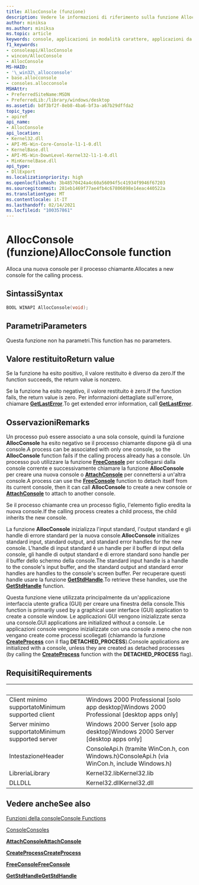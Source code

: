 ```yaml
---
title: AllocConsole (funzione)
description: Vedere le informazioni di riferimento sulla funzione AllocConsole che alloca una nuova console per il processo chiamante.
author: miniksa
ms.author: miniksa
ms.topic: article
keywords: console, applicazioni in modalità carattere, applicazioni da riga di comando, applicazioni di terminale, api della console
f1_keywords:
- consoleapi/AllocConsole
- wincon/AllocConsole
- AllocConsole
MS-HAID:
- '\_win32\_allocconsole'
- base.allocconsole
- consoles.allocconsole
MSHAttr:
- PreferredSiteName:MSDN
- PreferredLib:/library/windows/desktop
ms.assetid: bdf3bf2f-8eb8-4ba6-bf3a-a67b29dffda2
topic_type:
- apiref
api_name:
- AllocConsole
api_location:
- Kernel32.dll
- API-MS-Win-Core-Console-l1-1-0.dll
- KernelBase.dll
- API-MS-Win-DownLevel-Kernel32-l1-1-0.dll
- MinKernelBase.dll
api_type:
- DllExport
ms.localizationpriority: high
ms.openlocfilehash: 3b48570424a4c60a56094f5c41934f9946f67203
ms.sourcegitcommit: 281eb1469f77ae4fb4c67806898e14eac440522a
ms.translationtype: MT
ms.contentlocale: it-IT
ms.lasthandoff: 02/14/2021
ms.locfileid: "100357861"
---
```

# <a name="allocconsole-function"></a><span data-ttu-id="74e0e-104">AllocConsole (funzione)</span><span class="sxs-lookup"><span data-stu-id="74e0e-104">AllocConsole function</span></span>

<span data-ttu-id="74e0e-105">Alloca una nuova console per il processo chiamante.</span><span class="sxs-lookup"><span data-stu-id="74e0e-105">Allocates a new console for the calling process.</span></span>

## <a name="syntax"></a><span data-ttu-id="74e0e-106">Sintassi</span><span class="sxs-lookup"><span data-stu-id="74e0e-106">Syntax</span></span>

```C
BOOL WINAPI AllocConsole(void);
```

## <a name="parameters"></a><span data-ttu-id="74e0e-107">Parametri</span><span class="sxs-lookup"><span data-stu-id="74e0e-107">Parameters</span></span>

<span data-ttu-id="74e0e-108">Questa funzione non ha parametri.</span><span class="sxs-lookup"><span data-stu-id="74e0e-108">This function has no parameters.</span></span>

## <a name="return-value"></a><span data-ttu-id="74e0e-109">Valore restituito</span><span class="sxs-lookup"><span data-stu-id="74e0e-109">Return value</span></span>

<span data-ttu-id="74e0e-110">Se la funzione ha esito positivo, il valore restituito è diverso da zero.</span><span class="sxs-lookup"><span data-stu-id="74e0e-110">If the function succeeds, the return value is nonzero.</span></span>

<span data-ttu-id="74e0e-111">Se la funzione ha esito negativo, il valore restituito è zero.</span><span class="sxs-lookup"><span data-stu-id="74e0e-111">If the function fails, the return value is zero.</span></span> <span data-ttu-id="74e0e-112">Per informazioni dettagliate sull'errore, chiamare [**GetLastError**](/windows/win32/api/errhandlingapi/nf-errhandlingapi-getlasterror).</span><span class="sxs-lookup"><span data-stu-id="74e0e-112">To get extended error information, call [**GetLastError**](/windows/win32/api/errhandlingapi/nf-errhandlingapi-getlasterror).</span></span>

## <a name="remarks"></a><span data-ttu-id="74e0e-113">Osservazioni</span><span class="sxs-lookup"><span data-stu-id="74e0e-113">Remarks</span></span>

<span data-ttu-id="74e0e-114">Un processo può essere associato a una sola console, quindi la funzione **AllocConsole** ha esito negativo se il processo chiamante dispone già di una console.</span><span class="sxs-lookup"><span data-stu-id="74e0e-114">A process can be associated with only one console, so the **AllocConsole** function fails if the calling process already has a console.</span></span> <span data-ttu-id="74e0e-115">Un processo può utilizzare la funzione [**FreeConsole**](freeconsole.md) per scollegarsi dalla console corrente e successivamente chiamare la funzione **AllocConsole** per creare una nuova console o [**AttachConsole**](attachconsole.md) per connettersi a un'altra console.</span><span class="sxs-lookup"><span data-stu-id="74e0e-115">A process can use the [**FreeConsole**](freeconsole.md) function to detach itself from its current console, then it can call **AllocConsole** to create a new console or [**AttachConsole**](attachconsole.md) to attach to another console.</span></span>

<span data-ttu-id="74e0e-116">Se il processo chiamante crea un processo figlio, l'elemento figlio eredita la nuova console.</span><span class="sxs-lookup"><span data-stu-id="74e0e-116">If the calling process creates a child process, the child inherits the new console.</span></span>

<span data-ttu-id="74e0e-117">La funzione **AllocConsole** inizializza l'input standard, l'output standard e gli handle di errore standard per la nuova console.</span><span class="sxs-lookup"><span data-stu-id="74e0e-117">**AllocConsole** initializes standard input, standard output, and standard error handles for the new console.</span></span> <span data-ttu-id="74e0e-118">L'handle di input standard è un handle per il buffer di input della console, gli handle di output standard e di errore standard sono handle per il buffer dello schermo della console.</span><span class="sxs-lookup"><span data-stu-id="74e0e-118">The standard input handle is a handle to the console's input buffer, and the standard output and standard error handles are handles to the console's screen buffer.</span></span> <span data-ttu-id="74e0e-119">Per recuperare questi handle usare la funzione [**GetStdHandle**](getstdhandle.md).</span><span class="sxs-lookup"><span data-stu-id="74e0e-119">To retrieve these handles, use the [**GetStdHandle**](getstdhandle.md) function.</span></span>

<span data-ttu-id="74e0e-120">Questa funzione viene utilizzata principalmente da un'applicazione interfaccia utente grafica (GUI) per creare una finestra della console.</span><span class="sxs-lookup"><span data-stu-id="74e0e-120">This function is primarily used by a graphical user interface (GUI) application to create a console window.</span></span> <span data-ttu-id="74e0e-121">Le applicazioni GUI vengono inizializzate senza una console.</span><span class="sxs-lookup"><span data-stu-id="74e0e-121">GUI applications are initialized without a console.</span></span> <span data-ttu-id="74e0e-122">Le applicazioni console vengono inizializzate con una console a meno che non vengano create come processi scollegati (chiamando la funzione [**CreateProcess**](/windows/win32/api/processthreadsapi/nf-processthreadsapi-createprocessa) con il flag **DETACHED\_PROCESS**).</span><span class="sxs-lookup"><span data-stu-id="74e0e-122">Console applications are initialized with a console, unless they are created as detached processes (by calling the [**CreateProcess**](/windows/win32/api/processthreadsapi/nf-processthreadsapi-createprocessa) function with the **DETACHED\_PROCESS** flag).</span></span>

## <a name="requirements"></a><span data-ttu-id="74e0e-123">Requisiti</span><span class="sxs-lookup"><span data-stu-id="74e0e-123">Requirements</span></span>

| &nbsp; | &nbsp; |
|-|-|
| <span data-ttu-id="74e0e-124">Client minimo supportato</span><span class="sxs-lookup"><span data-stu-id="74e0e-124">Minimum supported client</span></span> | <span data-ttu-id="74e0e-125">Windows 2000 Professional \[solo app desktop\]</span><span class="sxs-lookup"><span data-stu-id="74e0e-125">Windows 2000 Professional \[desktop apps only\]</span></span> |
| <span data-ttu-id="74e0e-126">Server minimo supportato</span><span class="sxs-lookup"><span data-stu-id="74e0e-126">Minimum supported server</span></span> | <span data-ttu-id="74e0e-127">Windows 2000 Server \[solo app desktop\]</span><span class="sxs-lookup"><span data-stu-id="74e0e-127">Windows 2000 Server \[desktop apps only\]</span></span> |
| <span data-ttu-id="74e0e-128">Intestazione</span><span class="sxs-lookup"><span data-stu-id="74e0e-128">Header</span></span> | <span data-ttu-id="74e0e-129">ConsoleApi.h (tramite WinCon.h, con Windows.h)</span><span class="sxs-lookup"><span data-stu-id="74e0e-129">ConsoleApi.h (via WinCon.h, include Windows.h)</span></span> |
| <span data-ttu-id="74e0e-130">Libreria</span><span class="sxs-lookup"><span data-stu-id="74e0e-130">Library</span></span> | <span data-ttu-id="74e0e-131">Kernel32.lib</span><span class="sxs-lookup"><span data-stu-id="74e0e-131">Kernel32.lib</span></span> |
| <span data-ttu-id="74e0e-132">DLL</span><span class="sxs-lookup"><span data-stu-id="74e0e-132">DLL</span></span> | <span data-ttu-id="74e0e-133">Kernel32.dll</span><span class="sxs-lookup"><span data-stu-id="74e0e-133">Kernel32.dll</span></span> |

## <a name="see-also"></a><span data-ttu-id="74e0e-134">Vedere anche</span><span class="sxs-lookup"><span data-stu-id="74e0e-134">See also</span></span>

[<span data-ttu-id="74e0e-135">Funzioni della console</span><span class="sxs-lookup"><span data-stu-id="74e0e-135">Console Functions</span></span>](console-functions.md)

[<span data-ttu-id="74e0e-136">Console</span><span class="sxs-lookup"><span data-stu-id="74e0e-136">Consoles</span></span>](consoles.md)

[<span data-ttu-id="74e0e-137">**AttachConsole**</span><span class="sxs-lookup"><span data-stu-id="74e0e-137">**AttachConsole**</span></span>](attachconsole.md)

[<span data-ttu-id="74e0e-138">**CreateProcess**</span><span class="sxs-lookup"><span data-stu-id="74e0e-138">**CreateProcess**</span></span>](/windows/win32/api/processthreadsapi/nf-processthreadsapi-createprocessa)

[<span data-ttu-id="74e0e-139">**FreeConsole**</span><span class="sxs-lookup"><span data-stu-id="74e0e-139">**FreeConsole**</span></span>](freeconsole.md)

[<span data-ttu-id="74e0e-140">**GetStdHandle**</span><span class="sxs-lookup"><span data-stu-id="74e0e-140">**GetStdHandle**</span></span>](getstdhandle.md)